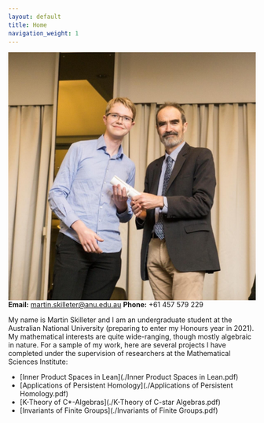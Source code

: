 ```yaml
---
layout: default
title: Home
navigation_weight: 1
---
```


<div class="intro">

<img src="WebsitePicture.png"
     alt="ANU 2019 Science Prizes, Awards and Scholarships Presentation Ceremony"
     style="float: left; margin-right: 10px;" />
     
<div>
     
**Email:** martin.skilleter@anu.edu.au
**Phone:** +61 457 579 229

</div>

</div>

My name is Martin Skilleter and I am an undergraduate student at the Australian National University (preparing to enter my Honours year in 2021). My mathematical interests are quite wide-ranging, though mostly algebraic in nature. For a sample of my work, here are several projects I have completed under the supervision of researchers at the Mathematical Sciences Institute:

- [Inner Product Spaces in Lean](./Inner Product Spaces in Lean.pdf)
- [Applications of Persistent Homology](./Applications of Persistent Homology.pdf)
- [K-Theory of C*-Algebras](./K-Theory of C-star Algebras.pdf)
- [Invariants of Finite Groups](./Invariants of Finite Groups.pdf)

